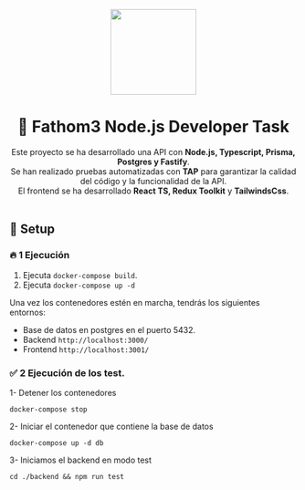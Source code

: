 <p align="center">
  <a href="https://www.fathom3.com/">
    <img src="https://media.licdn.com/dms/image/C4E0BAQH9Tu6iQO5XYQ/company-logo_200_200/0/1602232630512?e=1690416000&v=beta&t=U5EbVU3ZBWJqz_0ZGU-N9FTX0OZgmeLIRlrlc5eri4A" width="150px" height="150px"/>
  </a>
</p>

<h1 align="center">
  🔶  Fathom3 Node.js Developer Task
</h1>


<p align="center">
  Este proyecto se ha desarrollado una API con <strong> Node.js, Typescript, Prisma, Postgres y Fastify</strong>.
   <br>
   Se han realizado pruebas automatizadas con <strong>TAP</strong> para garantizar la calidad del código y la funcionalidad de la API.
  <br>
  El frontend se ha desarrollado <strong>React TS, Redux Toolkit</strong> y <strong>TailwindsCss</strong>.
  <br />
  <br />
</p>

## 🚀 Setup

### 🔥 1 Ejecución
1. Ejecuta `docker-compose build`.
2. Ejecuta `docker-compose up -d`

Una vez los contenedores estén en marcha, tendrás los siguientes entornos:

* Base de datos en postgres en el puerto 5432.
* Backend `http://localhost:3000/`
* Frontend `http://localhost:3001/`


### ✅ 2 Ejecución de los test.
1- Detener los contenedores

`docker-compose stop`

2- Iniciar el contenedor que contiene la base de datos

`docker-compose up -d db`

3- Iniciamos el backend en modo test

`cd ./backend && npm run test`

